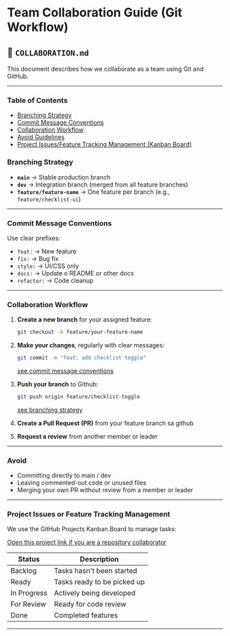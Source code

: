 
# Team Collaboration Guide (Git Workflow)

## 📄 `COLLABORATION.md`

This document describes how we collaborate as a team using Git and GitHub.

---

### Table of Contents
- [Branching Strategy](#branching-strategy)
- [Commit Message Conventions](#commit-message-conventions)
- [Collaboration Workflow](#collaboration-workflow)
- [Avoid Guidelines](#avoid)
- [Project Issues/Feature Tracking Management (Kanban Board)](#project-issues-or-feature-tracking-management)



### Branching Strategy

- **`main`** → Stable production branch
- **`dev`** → Integration branch (merged from all feature branches)
- **`feature/feature-name`** → One feature per branch (e.g., `feature/checklist-ui`)
  
---

### Commit Message Conventions

Use clear prefixes:

- `feat:`     -> New feature
- `fix:`      -> Bug fix
- `style:`    -> UI/CSS only
- `docs:`     -> Update o README or other docs
- `refactor:` -> Code cleanup

---

### Collaboration Workflow

1. **Create a new branch** for your assigned feature:
   ```bash
   git checkout -b feature/your-feature-name

2. **Make your changes**, regularly with clear messages:
   ```bash
   git commit -m "feat: add checklist toggle"
   ```
   [see commit message conventions](#commit-message-conventions)


3. **Push your branch** to Github:
   ```bash
   git push origin feature/checklist-toggle
   ```
   [see branching strategy](#branching-strategy)

4. **Create a Pull Request (PR)** from your feature branch sa github 
5. **Request a review** from another member or leader

---

### Avoid

- Committing directly to main / dev
- Leaving commented-out code or unused files
- Merging your own PR without review from a member or leader

---

### Project Issues or Feature Tracking Management
We use the GitHub Projects Kanban Board to manage tasks:

[Open this project link if you are a repository collaborator](https://github.com/users/99lash/projects/9/)


| Status         | Description              
| ---------------|------------------------ 
|  Backlog     | Tasks hasn't been started        
|  Ready       | Tasks ready to be picked up         
|  In Progress | Actively being developed 
|  For Review  | Ready for code review    
|  Done        | Completed features       

---